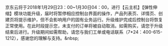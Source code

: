 京东云将于2018年1月29日23：00~1月30日04：00，进行【云主机】【弹性伸缩】模块功能升级，届时将暂停相应控制台界面的操作，产品列表页、详情页、创建页将提示维护，但不会影响用户的固有业务运行。升级维护完成后控制台将恢复正常使用。在此时段提示您，未支付的订单将被自动取消。如需购买，请您于升级结束后进行。升级期间如需帮助，请您与我们工单或电话联系（7*24：400-615-1212），感谢您的理解与支持。&amp;nbsp;